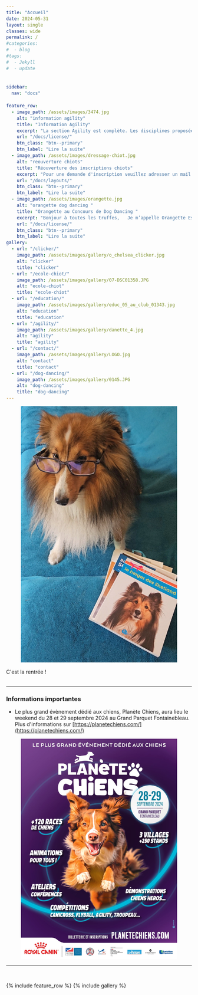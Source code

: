 ```yaml
---
title: "Accueil"
date: 2024-05-31
layout: single
classes: wide
permalink: /
#categories:
#  - blog
#tags:
#  - Jekyll
#  - update
 
  
sidebar:
  nav: "docs"

feature_row:
  - image_path: /assets/images/3474.jpg
    alt: "information agility"
    title: "Information Agility"
    excerpt: "La section Agility est complète. Les disciplines proposées au sein du club seront..."
    url: "/docs/license/"
    btn_class: "btn--primary"
    btn_label: "Lire la suite"     
  - image_path: /assets/images/dressage-chiot.jpg
    alt: "reouverture chiots"
    title: "Réouverture des inscriptions chiots"
    excerpt: "Pour une demande d'inscription veuillez adresser un mail dans l'onglet Nous contacter..."
    url: "/docs/layouts/"
    btn_class: "btn--primary"
    btn_label: "Lire la suite"
  - image_path: /assets/images/orangette.jpg
    alt: "orangette dog dancing "
    title: "Orangette au Concours de Dog Dancing "
    excerpt: "Bonjour à toutes les truffes,   Je m’appelle Orangette Espiègle et j’ai participé..."
    url: "/docs/license/"
    btn_class: "btn--primary"
    btn_label: "Lire la suite"  
gallery:
  - url: "/clicker/"
    image_path: /assets/images/gallery/o_chelsea_clicker.jpg
    alt: "clicker"
    title: "clicker"
  - url: "/ecole-chiot/"
    image_path: /assets/images/gallery/07-DSC01358.JPG
    alt: "ecole-chiot"
    title: "ecole-chiot"
  - url: "/education/"
    image_path: /assets/images/gallery/educ_05_au_club_01343.jpg
    alt: "education"
    title: "education"
  - url: "/agility/"
    image_path: /assets/images/gallery/danette_4.jpg
    alt: "agility"
    title: "agility"
  - url: "/contact/"
    image_path: /assets/images/gallery/LOGO.jpg
    alt: "contact"
    title: "contact"
  - url: "/dog-dancing/"
    image_path: /assets/images/gallery/0145.JPG
    alt: "dog-dancing"
    title: "dog-dancing"
---
```


<!-- <figure style="display: flex;
  flex-direction: column;
  margin-right: auto;
  margin-left: auto;
  position: relative;
  width:345px;
  height:512px;
  "> -->
  
<figure>
<img src="/assets/images/rentree.jpg" alt="rentree">
<!-- <figcaption> <a rel="nofollow" class="external text" href="http://www.flickr.com/photos/sixteenmilesofstring/8256206923/in/set-72157632200936657">Creative Commons 10th Birthday Celebration San Francisco</a>" by <a rel="nofollow" class="external text" href="http://www.flickr.com/photos/sixteenmilesofstring/">Timothy Vollmer</a> is licensed under <a rel="nofollow" class="external text" href="http://creativecommons.org/licenses/by/4.0/">CC BY 4.0</a></figcaption> -->
<!-- <figcaption style="  position: absolute;
  bottom: 0;
  left: 0;
  right: 0;
  text-align: left;
  font-size: 15px;
  font-style: italic;
  line-height: 1.5;
  color: #777;
  padding-left: 15px;
  padding-right: 15px;
  mix-blend-mode: soft-light;"> <a rel="nofollow" class="external text" href="https://www.flickr.com/photos/tedmurphy/8132389265/">Halloween Dog</a> de <a rel="nofollow" class="external text" href="https://www.flickr.com/photos/tedmurphy/">Ted Murphy</a> sous licence <a rel="nofollow" class="external text" href="http://creativecommons.org/licenses/by/4.0/">CC BY 2.0</a></figcaption> -->
</figure>



C'est la rentrée !
<br>
&nbsp;
<br>

<hr>

<h3>Informations importantes</h3>

- Le plus grand évènement dédié aux chiens, Planète Chiens, aura lieu le weekend du 28 et 29 septembre 2024 au Grand Parquet Fontainebleau.
Plus d'informations sur [https://planetechiens.com/](https://planetechiens.com/)


<figure>
<a href="{{ site.url }}{{ site.baseurl }}/assets/images/planetechiens.jpg">
<img src="/assets/images/planetechiens.jpg" alt="planetechiens">
</a>
</figure>
<!-- <figure>
<img src="/assets/images/festichiens2024.jpg" alt="festichiens2024">
</figure>
 -->
<hr>
&nbsp;
<br>

{% include feature_row %}
{% include gallery %}

